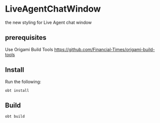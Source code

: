 # LiveAgentChatWindow
the new styling for Live Agent chat window 


## prerequisites
Use Origami Build Tools 
https://github.com/Financial-Times/origami-build-tools

## Install
Run the following:

```
obt install
```

## Build

```
obt build
```

